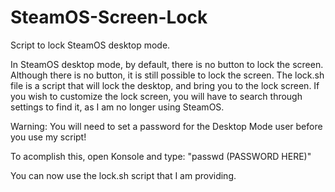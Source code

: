 # SteamOS-Screen-Lock
Script to lock SteamOS desktop mode.


In SteamOS desktop mode, by default, there is no button to lock the screen. Although there is no button, it is still possible to lock the screen. The lock.sh file is a script that will lock the desktop, and bring you to the lock screen. If you wish to customize the lock screen, you will have to search through settings to find it, as I am no longer using SteamOS.

Warning: You will need to set a password for the Desktop Mode user before you use my script!

To acomplish this, open Konsole and type: "passwd (PASSWORD HERE)"

You can now use the lock.sh script that I am providing.